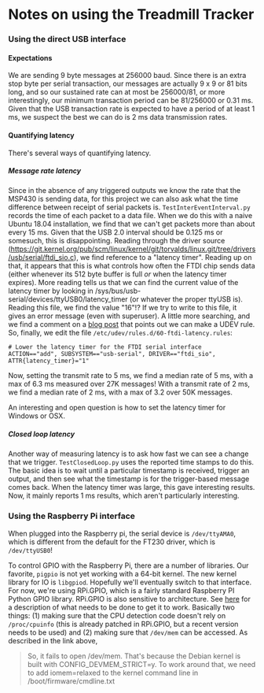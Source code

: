 # Notes on using the Treadmill Tracker

### Using the direct USB interface

#### Expectations
We are sending 9 byte messages at 256000 baud. Since there is an extra stop byte per serial
transaction, our messages are actually 9 x 9 or 81 bits long, and so our sustained rate can at
most be 256000/81, or more interestingly, our minimum transaction period can be 81/256000 or
0.31 ms. Given that the USB transaction rate is expected to have a period of at least 1 ms, we
suspect the best we can do is 2 ms data transmission rates.

#### Quantifying latency
There's several ways of quantifying latency. 

##### Message rate latency
Since in the absence of any triggered outputs we know the rate that the MSP430 is sending data,
for this project we can also ask what the time difference between receipt of serial packets is.
`TestInterEventInterval.py` records the time of each packet to a data file. When we do this
with a naive Ubuntu 18.04 installation, we find that we can't get packets more than about every
15 ms. Given that the USB 2.0 interval should be 0.125 ms or somesuch, this is disappointing.
Reading through the driver source
(https://git.kernel.org/pub/scm/linux/kernel/git/torvalds/linux.git/tree/drivers/usb/serial/ftdi_sio.c),
we find reference to a "latency timer". Reading up on that, it appears that this is what
controls how often the FTDI chip sends data (either whenever its 512 byte buffer is full *or*
when the latency timer expires). More reading tells us that we can find the current value of
the latency timer by looking in /sys/bus/usb-serial/devices/ttyUSB0/latency_timer (or whatever
the proper ttyUSB is). Reading this file, we find the value "16"!? If we try to write to this
file, it gives an error message (even with superuser). A little more searching, and we find a
comment on a [blog post](https://projectgus.com/2011/10/notes-on-ftdi-latency-with-arduino/)
that points out we can make a UDEV rule. So, finally, we edit the file
`/etc/udev/rules.d/60-ftdi-latency.rules`:

```
# Lower the latency timer for the FTDI serial interface
ACTION=="add", SUBSYSTEM=="usb-serial", DRIVER=="ftdi_sio", ATTR{latency_timer}="1"
```

Now, setting the transmit rate to 5 ms, we find a median rate of 5 ms, with a max of 6.3 ms
measured over 27K messages! With a transmit rate of 2 ms, we find a median rate of 2 ms, with a
max of 3.2 over 50K messages.

An interesting and open question is how to set the latency timer for Windows or OSX.

##### Closed loop latency
Another way of measuring latency is to ask how fast we can see a change that we trigger.
`TestClosedLoop.py` uses the reported time stamps to do this. The basic idea is to wait until a
particular timestamp is received, trigger an output, and then see what the timestamp is for the
trigger-based message comes back. When the latency timer was large, this gave interesting
results. Now, it mainly reports 1 ms results, which aren't particularly interesting.


### Using the Raspberry Pi interface
When plugged into the Raspberry pi, the serial device is `/dev/ttyAMA0`, which is different from the default for the FT230 driver, which is `/dev/ttyUSB0`!

To control GPIO with the Raspberry Pi, there are a number of libraries. Our favorite,
`pigpio` is not yet working with a 64-bit kernel. The new kernel library for IO
is `libgpiod`. Hopefully we'll eventually switch to that interface. For now,
we're using RPi.GPIO, which is a fairly standard Raspberry PI Python GPIO
library. RPi.GPIO is also sensitive to architecture. See
[here](https://alioth-lists.debian.net/pipermail/pkg-raspi-maintainers/Week-of-Mon-20190318/000333.html)
for a description of what needs to be done to get it to work. Basically two
things: (1) making sure that the CPU detection code doesn't rely on
`/proc/cpuinfo` (this is already patched in RPi.GPIO, but a recent version needs
to be used) and (2) making sure that `/dev/mem` can be accessed. As described in
the link above, 
> So, it fails to open /dev/mem. That's because the Debian kernel is
> built with CONFIG_DEVMEM_STRICT=y. To work around that, we need to add
> iomem=relaxed to the kernel command line in /boot/firmware/cmdline.txt

